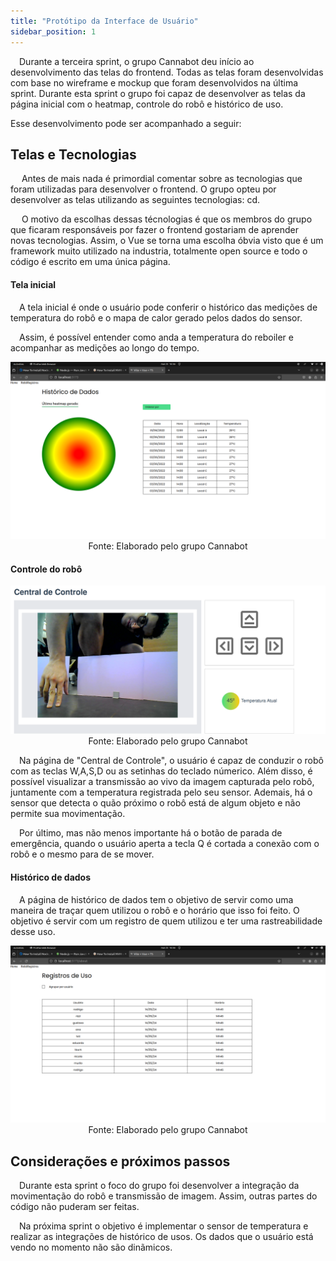 ```yaml
---
title: "Protótipo da Interface de Usuário"
sidebar_position: 1
---
```


&emsp;Durante a terceira sprint, o grupo Cannabot deu início ao desenvolvimento das telas do frontend. Todas as telas foram desenvolvidas com base no wireframe e mockup que foram desenvolvidos na última sprint. Durante esta sprint o grupo foi capaz de desenvolver as telas da página inicial com o heatmap, controle do robô e histórico de uso.

Esse desenvolvimento pode ser acompanhado a seguir:

## Telas e Tecnologias 

&emsp; Antes de mais nada é primordial comentar sobre as tecnologias que foram utilizadas para desenvolver o frontend. O grupo opteu por desenvolver as telas utilizando as seguintes tecnologias: cd. 

&emsp; O motivo da escolhas dessas técnologias é que os membros do grupo que ficaram responsáveis por fazer o frontend gostariam de aprender novas tecnologias. Assim, o Vue se torna uma escolha óbvia visto que é um framework muito utilizado na industria, totalmente open source e todo o código é escrito em uma única página. 


#### Tela inicial

&emsp;A tela inicial é onde o usuário pode conferir o histórico das medições de temperatura do robô e o mapa de calor gerado pelos dados do sensor.

&emsp;Assim, é possível entender como anda a temperatura do reboiler e acompanhar as medições ao longo do tempo.

<div align="center"> 

![](../../../../..\docs\static\img\sprint3\home.png)
Fonte: Elaborado pelo grupo Cannabot
</div>


#### Controle do robô

<div align="center"> 

![Rodrigão abaporu](../../../../..\docs\static\img\sprint3\movement.png)
Fonte: Elaborado pelo grupo Cannabot
</div>

&emsp;Na página de "Central de Controle", o usuário é capaz de conduzir o robô com as teclas W,A,S,D ou as setinhas do teclado númerico. Além disso, é possível visualizar a transmissão ao vivo da imagem capturada pelo robô, juntamente com a temperatura registrada pelo seu sensor.
Ademais, há o sensor que detecta o quão próximo o robô está de algum objeto e não permite sua movimentação. 

&emsp;Por último, mas não menos importante há o botão de parada de emergência, quando o usuário aperta a tecla Q é cortada a conexão com o robô e o mesmo para de se mover.


#### Histórico de dados

&emsp;A página de histórico de dados tem o objetivo de servir como uma maneira de traçar quem utilizou o robô e o horário que isso foi feito.  O objetivo é servir com um registro de quem utilizou e ter uma rastreabilidade desse uso. 


<div align="center"> 

![Histórico de Dados - Mockup](../../../../..\docs\static\img\sprint3\history.png)
Fonte: Elaborado pelo grupo Cannabot
</div>

## Considerações e próximos passos 
&emsp;Durante esta sprint o foco do grupo foi desenvolver a integração da movimentação do robô e transmissão de imagem. Assim, outras partes do código não puderam ser feitas. 

&emsp;Na próxima sprint o objetivo é implementar o sensor de temperatura e realizar as integrações de histórico de usos. Os dados que o usuário está vendo no momento não são dinãmicos. 
